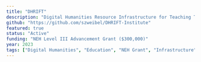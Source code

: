 ```yaml
---
title: "DHRIFT"
description: "Digital Humanities Resource Infrastructure for Teaching Technology - NEH Level III Advancement Grant project focused on democratizing DH education"
github: "https://github.com/szweibel/DHRIFT-Institute"
featured: true
status: "Active"
funding: "NEH Level III Advancement Grant ($300,000)"
year: 2023
tags: ["Digital Humanities", "Education", "NEH Grant", "Infrastructure"]
---
```


